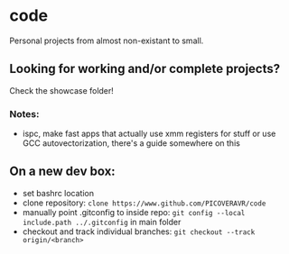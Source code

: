 # code
Personal projects from almost non-existant to small.
## Looking for working and/or complete projects?
Check the showcase folder!
### Notes:
- ispc, make fast apps that actually use xmm registers for stuff
	or use GCC autovectorization, there's a guide somewhere on this

## On a new dev box:
- set bashrc location
- clone repository: `clone https://www.github.com/PICOVERAVR/code`
- manually point .gitconfig to inside repo: `git config --local include.path ../.gitconfig` in main folder
- checkout and track individual branches: `git checkout --track origin/<branch>`
